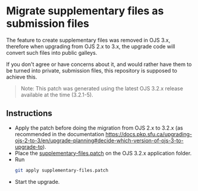 # Migrate supplementary files as submission files

The feature to create supplementary files was removed in OJS 3.x, therefore when upgrading from OJS 2.x to 3.x, the upgrade code will convert such files into public galleys.

If you don't agree or have concerns about it, and would rather have them to be turned into private, submission files, this repository is supposed to achieve this.

> Note: This patch was generated using the latest OJS 3.2.x release available at the time (3.2.1-5).

## Instructions

- Apply the patch before doing the migration from OJS 2.x to 3.2.x (as recommended in the documentation https://docs.pkp.sfu.ca/upgrading-ojs-2-to-3/en/upgrade-planning#decide-which-version-of-ojs-3-to-upgrade-to).
- Place the [supplementary-files.patch](supplementary-files.patch) on the OJS 3.2.x application folder.
- Run
  ```sh
  git apply supplementary-files.patch
  ```
- Start the upgrade.
